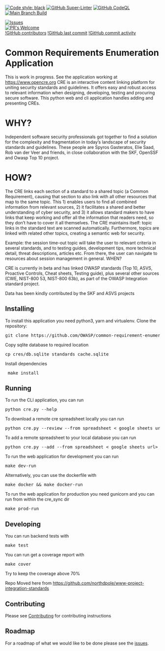 

[![Code style: black](https://img.shields.io/badge/code%20style-black-000000.svg)](https://github.com/psf/black)
[![GitHub Super-Linter](https://github.com/OWASP/common-requirement-enumeration/workflows/Lint%20Code%20Base/badge.svg)](https://github.com/marketplace/actions/super-linter)
[![GitHub CodeQL](https://github.com/OWASP/common-requirement-enumeration/workflows/CodeQL/badge.svg)](https://github.com/marketplace/actions/codeql-analysis)
[![Main Branch Build](https://github.com/OWASP/common-requirement-enumeration/workflows/Test/badge.svg?branch=main)](https://github.com/OWASP/OWASP/common-requirement-enumeration/workflows/Test)

[![Issues](https://img.shields.io/github/issues/owasp/common-requirement-enumeration)](https://github.com/OWASP/common-requirement-enumeration/issues)  
[![PR's Welcome](https://img.shields.io/badge/PRs-welcome-brightgreen.svg?style=flat)](http://makeapullrequest.com)  
[!GitHub contributors](https://img.shields.io/github/contributors/owasp/common-requirement-enumeration)
[!GitHub last commit](https://img.shields.io/github/last-commit/owasp/common-requirement-enumeration)
[!GitHub commit activity](https://img.shields.io/github/commit-activity/y/owasp/common-requirement-enumeration)

Common Requirements Enumeration Application
===============================
This is work in progress. See the application working at https://www.opencre.org
CRE is an interactive content linking platform for uniting security standards and guidelines. It offers easy and robust access to relevant information when designing, developing, testing and procuring secure software.
This python web and cli application handles adding and presenting CREs.

WHY?
==========

Independent software security professionals got together to find a solution for the complexity and fragmentation in today’s landscape of security standards and guidelines. These people are Spyros Gasteratos, Elie Saad, Rob van der Veer and friends, in close collaboration with the SKF, OpenSSF and Owasp Top 10 project.

HOW?
======
The CRE links each section of a standard to a shared topic (a Common Requirement), causing that section to also link with all other resources that map to the same topic. This 1) enables users to find all combined information from relevant sources, 2) it facilitates a shared and better understanding of cyber security, and 3) it allows standard makers to have links that keep working and offer all the information that readers need, so they don’t have to cover it all themselves. The CRE maintains itself: topic links in the standard text are scanned automatically. Furthermore, topics are linked with related other topics, creating a semantic web for security.

Example: the session time-out topic will take the user to relevant criteria in several standards, and to testing guides, development tips, more technical detail, threat descriptions, articles etc. From there, the user can navigate to resources about session management in general.
WHEN?

CRE is currently in beta and has linked OWASP standards (Top 10, ASVS, Proactive Controls, Cheat sheets, Testing guide), plus several other sources (CWE, NIST-800 53, NIST-800 63b), as part of the OWASP Integration standard project.

Data has been kindly contributed by the SKF and ASVS projects

Installing
---

To install this application you need python3, yarn and virtualenv.
Clone the repository:
<pre>git clone https://github.com/OWASP/common-requirement-enumeration </pre>

Copy sqlite database to required location
<pre>cp cres/db.sqlite standards_cache.sqlite</pre>

Install dependencies
<pre> make install </pre>


Running
-------

To run the CLI application, you can run
<pre>python cre.py --help</pre>

To download a remote cre spreadsheet locally you can run
<pre>python cre.py --review --from_spreadsheet < google sheets url></pre>

To add a remote spreadsheet to your local database you can run
<pre>python cre.py --add --from_spreadsheet < google sheets url></pre>

To run the web application for development you can run
<pre>make dev-run</pre>

Alternatively, you can use the dockerfile with
<pre>make docker && make docker-run</pre>

To run the web application for production you need gunicorn and you can run from within the cre_sync dir
<pre>make prod-run</pre>

Developing
---
You can run backend tests with
<pre>make test</pre>
You can run get a coverage report with 
<pre>make cover</pre>
Try to keep the coverage above 70%

Repo Moved here from https://github.com/northdpole/www-project-integration-standards

Contributing
---
Please see [Contributing](CONTRIBUTING.md) for contributing instructions

Roadmap
---
For a roadmap of what we would like to be done please see the [issues](https://github.com/OWASP/common-requirement-enumeration/issues).
